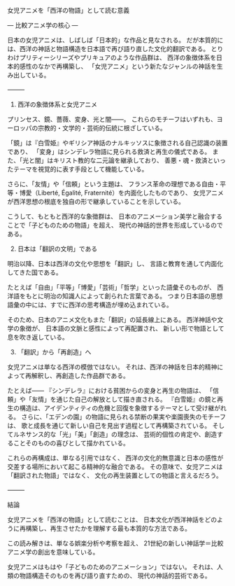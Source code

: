 女児アニメを「西洋の物語」として読む意義

― 比較アニメ学の核心 ―

日本の女児アニメは、しばしば「日本的」な作品と見なされる。
だが本質的には、西洋の神話と物語構造を日本語で再び語り直した文化的翻訳である。
とりわけプリティーシリーズやプリキュアのような作品群は、
西洋の象徴体系を日本的感性のなかで再構築し、
「女児アニメ」という新たなジャンルの神話を生み出している。

⸻

1. 西洋の象徴体系と女児アニメ

プリンセス、鏡、薔薇、変身、光と闇――。
これらのモチーフはいずれも、ヨーロッパの宗教的・文学的・芸術的伝統に根ざしている。

「鏡」は『白雪姫』やギリシア神話のナルキッソスに象徴される自己認識の装置であり、
「変身」はシンデレラ物語に見られる救済と再生の儀式である。
また、「光と闇」はキリスト教的な二元論を継承しており、
善悪・魂・救済といったテーマを視覚的に表す手段として機能している。

さらに、「友情」や「信頼」という主題は、
フランス革命の理想である自由・平等・博愛（Liberté, Égalité, Fraternité）を内面化したものであり、
女児アニメが西洋思想の根底を独自の形で継承していることを示している。

こうして、もともと西洋的な象徴群は、
日本のアニメーション美学と融合することで「子どものための物語」を超え、
現代の神話的世界を形成しているのである。



2. 日本は「翻訳の文明」である

明治以降、日本は西洋の文化や思想を「翻訳」し、
言語と教育を通して内面化してきた国である。

たとえば「自由」「平等」「博愛」「芸術」「哲学」といった語彙そのものが、
西洋語をもとに明治の知識人によって創られた言葉である。
つまり日本語の思想語彙の中には、すでに西洋の思考構造が埋め込まれている。

そのため、日本のアニメ文化もまた「翻訳」の延長線上にある。
西洋神話や文学の象徴が、
日本語の文脈と感性によって再配置され、
新しい形で物語として息を吹き返している。



3. 「翻訳」から「再創造」へ

女児アニメは単なる西洋の模倣ではない。
それは、西洋の神話を日本的精神によって再解釈し、再創造した作品群である。

たとえば――
『シンデレラ』における貧困からの変身と再生の物語は、
「信頼」や「友情」を通じた自己の解放として描き直される。
『白雪姫』の鏡と再生の構造は、アイデンティティの危機と回復を象徴するテーマとして受け継がれる。
さらに、「エデンの園」の物語に見られる禁断の果実や楽園喪失のモチーフは、
歌と成長を通じて新しい自己を見出す過程として再構築されている。
そしてルネサンス的な「光」「美」「創造」の理念は、
芸術的個性の肯定や、創造することそのものの喜びとして描かれている。

これらの再構成は、単なる引用ではなく、
西洋の文化的無意識と日本の感性が交差する場所において起こる精神的な融合である。
その意味で、女児アニメは「翻訳された物語」ではなく、
文化の再生装置としての物語と言えるだろう。

⸻

結論

女児アニメを「西洋の物語」として読むことは、
日本文化が西洋神話をどのように再構築し、再生させたかを理解する最も本質的な方法である。

この読み解きは、単なる娯楽分析や考察を超え、
21世紀の新しい神話学＝比較アニメ学の創出を意味している。

女児アニメはもはや「子どものためのアニメーション」ではない。
それは、人類の物語構造そのものを再び語り直すための、
現代の神話的芸術である。
